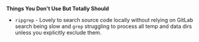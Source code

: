 **Things You Don't Use But Totally Should**

* `ripgrep` - Lovely to search source code locally without relying on GitLab search being slow and `grep` struggling to process all temp and data dirs unless you explicitly exclude them.

